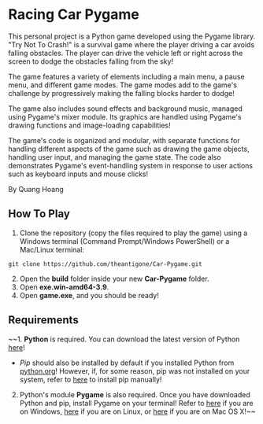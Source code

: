 # Racing Car Pygame

This personal project is a Python game developed using the Pygame library. "Try Not To Crash!" is a survival game where the player driving a car avoids falling obstacles. The player can drive the vehicle left or right across the screen to dodge the obstacles falling from the sky!

The game features a variety of elements including a main menu, a pause menu, and different game modes. The game modes add to the game's challenge by progressively making the falling blocks harder to dodge!

The game also includes sound effects and background music, managed using Pygame's mixer module. Its graphics are handled using Pygame's drawing functions and image-loading capabilities!

The game's code is organized and modular, with separate functions for handling different aspects of the game such as drawing the game objects, handling user input, and managing the game state. The code also demonstrates Pygame's event-handling system in response to user actions such as keyboard inputs and mouse clicks!

By Quang Hoang

## How To Play

1. Clone the repository (copy the files required to play the game) using a Windows terminal (Command Prompt/Windows PowerShell) or a Mac/Linux terminal:
```
git clone https://github.com/theantigone/Car-Pygame.git
```
2. Open the **build** folder inside your new **Car-Pygame** folder.
3. Open **exe.win-amd64-3.9**.
4. Open **game.exe**, and you should be ready!

## Requirements

~~1. **Python** is required. You can download the latest version of Python [here](https://www.python.org/downloads/)!
   - *Pip* should also be installed by default if you installed Python from [python.org](https://www.python.org/)! However, if, for some reason, pip was not installed on your system, refer to [here](https://python.land/virtual-environments/installing-packages-with-pip#Python_Install_Pip) to install pip manually!
2. Python's module **Pygame** is also required. Once you have downloaded Python and pip, install Pygame on your terminal! Refer to [here](https://www.geeksforgeeks.org/how-to-install-pygame-in-windows/) if you are on Windows, [here](https://www.geeksforgeeks.org/install-pygame-in-linux/) if you are on Linux, or [here](https://www.geeksforgeeks.org/install-pygame-in-macos/) if you are on Mac OS X!~~
